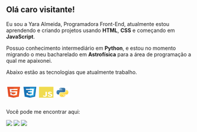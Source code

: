 ## Olá caro visitante!


<p>Eu sou a Yara Almeida, Programadora Front-End, atualmente estou aprendendo e criando projetos usando <strong>HTML</strong>, <strong>CSS</strong> e começando em <strong>JavaScript</strong>.</p>

<p>Possuo conhecimento intermediário em <strong>Python</strong>, e estou no momento migrando o meu bacharelado em <strong>Astrofísica</strong> para a área de programação a qual me apaixonei.</p>

Abaixo estão as tecnologias que atualmente trabalho.

<div style="display: inline_block"><br>
  <img align="center" alt="Rafa-HTML" height="30" width="40" src="https://raw.githubusercontent.com/devicons/devicon/master/icons/html5/html5-original.svg">
  <img align="center" alt="Rafa-CSS" height="30" width="40" src="https://raw.githubusercontent.com/devicons/devicon/master/icons/css3/css3-original.svg">
  <img align="center" alt="Rafa-Js" height="30" width="40" src="https://raw.githubusercontent.com/devicons/devicon/master/icons/javascript/javascript-plain.svg">
  <img align="center" alt="Rafa-Python" height="30" width="40" src="https://raw.githubusercontent.com/devicons/devicon/master/icons/python/python-original.svg">
</div>

##

Você pode me encontrar aqui:

<div>
   <a href="https://instagram.com/yarass31" target="_blank"><img src="https://img.shields.io/badge/-Instagram-%23E4405F?style=for-the-badge&logo=instagram&logoColor=white" target="_blank"></a>
   <a href = "mailto:yaraalmeida.dev@gmail.com"><img src="https://img.shields.io/badge/-Gmail-%23333?style=for-the-badge&logo=gmail&logoColor=white" target="_blank"></a>
   <a href="https://www.linkedin.com/in/yara-almeida-dev" target="_blank"><img src="https://img.shields.io/badge/-LinkedIn-%230077B5?style=for-the-badge&logo=linkedin&logoColor=white" target="_blank"></a>
</div>
